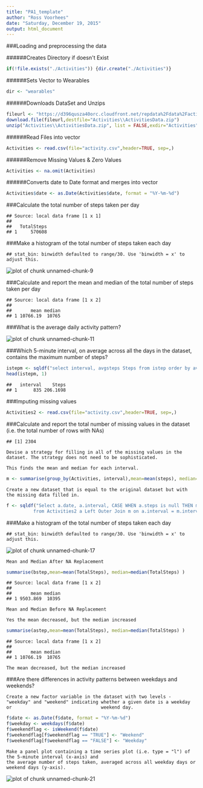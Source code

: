 ```yaml
---
title: "PA1_template"
author: "Ross Voorhees"
date: "Saturday, December 19, 2015"
output: html_document
---
```




###Loading and preprocessing the data


######Creates Directory if doesn't Exist


```r
if(!file.exists("./Activities")) {dir.create("./Activities")}
```

######Sets Vector to Wearables


```r
dir <- "wearables"
```
######Downloads DataSet and Unzips


```r
fileurl <- "https://d396qusza40orc.cloudfront.net/repdata%2Fdata%2Factivity.zip"
download.file(fileurl,destfile="Activities\\ActivitiesData.zip")
unzip("Activities\\ActivitiesData.zip", list = FALSE,exdir="Activities", overwrite = TRUE)
```




######Read Files into vector


```r
Activities <- read.csv(file="activity.csv",header=TRUE, sep=,)
```


######Remove Missing Values & Zero Values


```r
Activities <- na.omit(Activities)
```

######Converts date to Date format and merges into vector


```r
Activities$date <- as.Date(Activities$date, format = "%Y-%m-%d")
```

###Calculate the total number of steps taken per day




```
## Source: local data frame [1 x 1]
## 
##   TotalSteps
## 1     570608
```



###Make a histogram of the total number of steps taken each day


```
## stat_bin: binwidth defaulted to range/30. Use 'binwidth = x' to adjust this.
```

![plot of chunk unnamed-chunk-9](figure/unnamed-chunk-9-1.png) 
    
###Calculate and report the mean and median of the total number of steps taken per day


```
## Source: local data frame [1 x 2]
## 
##       mean median
## 1 10766.19  10765
```


###What is the average daily activity pattern?

![plot of chunk unnamed-chunk-11](figure/unnamed-chunk-11-1.png) 

###Which 5-minute interval, on average across all the days in the dataset, contains the maximum number of steps?


```r
istepm <- sqldf("select interval, avgsteps Steps from istep order by avgsteps desc")
head(istepm, 1)
```

```
##   interval    Steps
## 1      835 206.1698
```

###Imputing missing values


```r
Activities2 <- read.csv(file="activity.csv",header=TRUE, sep=,)
```



###Calculate and report the total number of missing values in the dataset (i.e. the total number of rows with NAs)


```
## [1] 2304
```

    Devise a strategy for filling in all of the missing values in the dataset. The strategy does not need to be sophisticated.

    This finds the mean and median for each interval.


```r
m <- summarise(group_by(Activities, interval),mean=mean(steps), median=median(steps) )
```

    Create a new dataset that is equal to the original dataset but with the missing data filled in.


```r
f <- sqldf("Select a.date, a.interval, CASE WHEN a.steps is null THEN m.median ELSE a.steps END steps
          from Activities2 a Left Outer Join m on a.interval = m.interval ")
```

###Make a histogram of the total number of steps taken each day


```
## stat_bin: binwidth defaulted to range/30. Use 'binwidth = x' to adjust this.
```

![plot of chunk unnamed-chunk-17](figure/unnamed-chunk-17-1.png) 

    Mean and Median After NA Replacement


```r
summarise(bstep,mean=mean(TotalSteps), median=median(TotalSteps) )
```

```
## Source: local data frame [1 x 2]
## 
##       mean median
## 1 9503.869  10395
```

    Mean and Median Before NA Replacement
    
    Yes the mean decreased, but the median increased

```r
summarise(astep,mean=mean(TotalSteps), median=median(TotalSteps) )
```

```
## Source: local data frame [1 x 2]
## 
##       mean median
## 1 10766.19  10765
```
    The mean decreased, but the median increased

###Are there differences in activity patterns between weekdays and weekends?

    Create a new factor variable in the dataset with two levels - "weekday" and "weekend" indicating whether a given date is a weekday or                                 weekend day.


```r
f$date <- as.Date(f$date, format = "%Y-%m-%d")
f$weekday <- weekdays(f$date)
f$weekendflag <- isWeekend(f$date)
f$weekendflag[f$weekendflag == "TRUE"] <- "Weekend"
f$weekendflag[f$weekendflag == "FALSE"] <- "Weekday"
```

    Make a panel plot containing a time series plot (i.e. type = "l") of the 5-minute interval (x-axis) and 
    the average number of steps taken, averaged across all weekday days or weekend days (y-axis). 

![plot of chunk unnamed-chunk-21](figure/unnamed-chunk-21-1.png) 



















